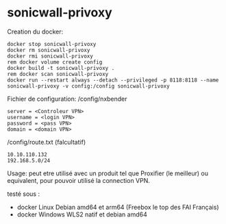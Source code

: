 # sonicwall-privoxy

Creation du docker:
```
docker stop sonicwall-privoxy
docker rm sonicwall-privoxy
docker rmi sonicwall-privoxy
rem docker volume create config
docker build -t sonicwall-privoxy .
rem docker scan sonicwall-privoxy
docker run --restart always --detach --privileged -p 8118:8118 --name sonicwall-privoxy -v config:/config sonicwall-privoxy
```

Fichier de configuration:
/config/nxbender
```
server = <Controleur VPN>
username = <login VPN>
password = <pass VPN>
domain = <domain VPN>
```

/config/route.txt (falcultatif)
```
10.10.110.132
192.168.5.0/24
```
Usage:
peut etre utilisé avec un produit tel que Proxifier (le meilleur) ou equivalent, pour pouvoir utilisé la connection VPN.

testé sous :
- docker Linux Debian amd64 et arm64 (Freebox le top des FAI Français)
- docker Windows WLS2 natif et debian amd64 
